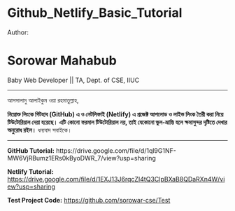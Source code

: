 
# Github_Netlify_Basic_Tutorial


Author:
# Sorowar Mahabub

Baby Web Developer || TA, Dept. of CSE, IIUC


<hr>

আসসালামু আলাইকুম ওয়া রহমাতুল্লাহ,

<b>নিম্নোক্ত লিংকে গিটহাব (GitHub) এ ও নেটলিফাই (Netlify) এ প্রজেক্ট আপলোড ও লাইভ লিংক তৈরী করা নিয়ে টিউটোরিয়াল দেয়া হয়েছে। এটি কোনো ফরমাল টিউটোরিয়াল নয়, তাই যেকোনো ভুল-ভ্রান্তি হলে ক্ষমাসুন্দর দৃষ্টিতে দেখার অনুরোধ রইল।</b> ধন্যবাদ সবাইকে।

<hr>
<b>GitHub Tutorial:</b> https://drive.google.com/file/d/1ql9G1NF-MW6VjRBumz1ERs0kByoDWR_7/view?usp=sharing 

<b>Netlify Tutorial:</b> https://drive.google.com/file/d/1EXJ13J6rqcZI4tQ3CIpBXaB8QDaRXn4W/view?usp=sharing 

<b>Test Project Code:</b> https://github.com/sorowar-cse/Test 
